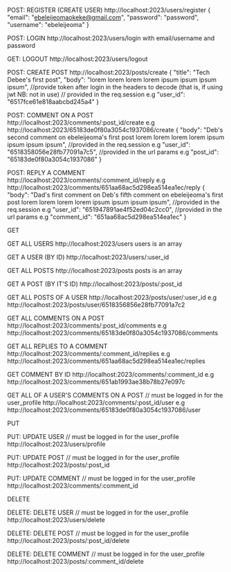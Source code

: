 POST: REGISTER (CREATE USER)
http://localhost:2023/users/register
{
  "email": "ebeleijeomaokeke@gmail.com",
  "password": "password",
  "username": "ebeleijeoma"
}

POST: LOGIN
http://localhost:2023/users/login
with email/username and password

GET: LOGOUT
http://localhost:2023/users/logout

POST: CREATE POST
http://localhost:2023/posts/create
{
  "title": "Tech Debee's first post",
  "body": "lorem lorem lorem lorem ipsum ipsum ipsum ipsum",
  //provide token after login in the headers to decode (that is, if using jwt NB: not in use) // provided in the req.session e.g "user_id": "6517fce61e818aabcbd245a4"
}

POST: COMMENT ON A POST
http://localhost:2023/comments/:post_id/create
e.g http://localhost:2023/65183de0f80a3054c1937086/create
{
  "body": "Deb's second comment on ebeleijeoma's first post lorem lorem lorem lorem ipsum ipsum ipsum ipsum",
  //provided in the req.session e.g "user_id": "6518358056e28fb77091a7c5",
  //provided in the url params e.g "post_id": "65183de0f80a3054c1937086"
}

POST: REPLY A COMMENT
http://localhost:2023/comments/:comment_id/reply
e.g http://localhost:2023/comments/651aa68ac5d298ea514ea1ec/reply
{
  "body": "Dad's first comment on Deb's fifth comment on ebeleijeoma's first post lorem lorem lorem lorem ipsum ipsum ipsum ipsum",
  //provided in the req.session e.g "user_id": "651947891ae4f52ed04c2cc0",
  //provided in the url params e.g "comment_id": "651aa68ac5d298ea514ea1ec"
}


GET

GET ALL USERS
http://localhost:2023/users
users is an array

GET A USER (BY ID)
http://localhost:2023/users/:user_id

GET ALL POSTS
http://localhost:2023/posts
posts is an array

GET A POST (BY IT'S ID)
http://localhost:2023/posts/:post_id

GET ALL POSTS OF A USER
http://localhost:2023/posts/user/:user_id
e.g http://localhost:2023/posts/user/6518356856e28fb77091a7c2

GET ALL COMMENTS ON A POST
http://localhost:2023/comments/:post_id/comments
e.g http://localhost:2023/comments/65183de0f80a3054c1937086/comments

GET ALL REPLIES TO A COMMENT
http://localhost:2023/comments/:comment_id/replies
e.g http://localhost:2023/comments/651aa68ac5d298ea514ea1ec/replies

GET COMMENT BY ID
http://localhost:2023/comments/:comment_id
e.g http://localhost:2023/comments/651ab1993ae38b78b27e097c

GET ALL OF A USER'S COMMENTS ON A POST
// must be logged in for the user_profile
http://localhost:2023/comments/:post_id/user
e.g http://localhost:2023/comments/65183de0f80a3054c1937086/user


PUT

PUT: UPDATE USER
// must be logged in for the user_profile
http://localhost:2023/users/profile

PUT: UPDATE POST
// must be logged in for the user_profile
http://localhost:2023/posts/:post_id

PUT: UPDATE COMMENT
// must be logged in for the user_profile
http://localhost:2023/comments/:comment_id


DELETE

DELETE: DELETE USER
// must be logged in for the user_profile
http://localhost:2023/users/delete

DELETE: DELETE POST
// must be logged in for the user_profile
http://localhost:2023/posts/:post_id/delete

DELETE: DELETE COMMENT
// must be logged in for the user_profile
http://localhost:2023/posts/:comment_id/delete
